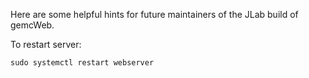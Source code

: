 Here are some helpful hints for future maintainers of the JLab build of gemcWeb.

To restart server:

```
sudo systemctl restart webserver
```
